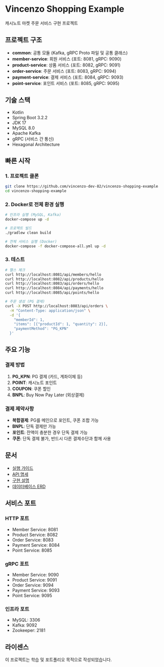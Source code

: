 # Vincenzo Shopping Example

캐시노트 마켓 주문 서비스 구현 프로젝트

## 프로젝트 구조

- **common**: 공통 모듈 (Kafka, gRPC Proto 파일 및 공통 클래스)
- **member-service**: 회원 서비스 (포트: 8081, gRPC: 9090)
- **product-service**: 상품 서비스 (포트: 8082, gRPC: 9091)
- **order-service**: 주문 서비스 (포트: 8083, gRPC: 9094)
- **payment-service**: 결제 서비스 (포트: 8084, gRPC: 9093)
- **point-service**: 포인트 서비스 (포트: 8085, gRPC: 9095)

## 기술 스택

- Kotlin
- Spring Boot 3.2.2
- JDK 17
- MySQL 8.0
- Apache Kafka
- gRPC (서비스 간 통신)
- Hexagonal Architecture

## 빠른 시작

### 1. 프로젝트 클론
```bash
git clone https://github.com/vincenzo-dev-82/vincenzo-shopping-example.git
cd vincenzo-shopping-example
```

### 2. Docker로 전체 환경 실행
```bash
# 인프라 실행 (MySQL, Kafka)
docker-compose up -d

# 프로젝트 빌드
./gradlew clean build

# 전체 서비스 실행 (Docker)
docker-compose -f docker-compose-all.yml up -d
```

### 3. 테스트
```bash
# 헬스 체크
curl http://localhost:8081/api/members/hello
curl http://localhost:8082/api/products/hello
curl http://localhost:8083/api/orders/hello
curl http://localhost:8084/api/payments/hello
curl http://localhost:8085/api/points/hello

# 주문 생성 (PG 결제)
curl -X POST http://localhost:8083/api/orders \
  -H "Content-Type: application/json" \
  -d '{
    "memberId": 1,
    "items": [{"productId": 1, "quantity": 2}],
    "paymentMethod": "PG_KPN"
  }'
```

## 주요 기능

### 결제 방법
1. **PG_KPN**: PG 결제 (카드, 계좌이체 등)
2. **POINT**: 캐시노트 포인트
3. **COUPON**: 쿠폰 할인
4. **BNPL**: Buy Now Pay Later (외상결제)

### 결제 제약사항
- **복합결제**: PG를 메인으로 포인트, 쿠폰 조합 가능
- **BNPL**: 단독 결제만 가능
- **포인트**: 잔액이 충분한 경우 단독 결제 가능
- **쿠폰**: 단독 결제 불가, 반드시 다른 결제수단과 함께 사용

## 문서

- [실행 가이드](EXECUTION_GUIDE.md)
- [API 명세](API_SPECIFICATION.md)
- [구현 설명](IMPLEMENTATION_GUIDE.md)
- [데이터베이스 ERD](DATABASE_ERD.md)

## 서비스 포트

### HTTP 포트
- Member Service: 8081
- Product Service: 8082
- Order Service: 8083
- Payment Service: 8084
- Point Service: 8085

### gRPC 포트
- Member Service: 9090
- Product Service: 9091
- Order Service: 9094
- Payment Service: 9093
- Point Service: 9095

### 인프라 포트
- MySQL: 3306
- Kafka: 9092
- Zookeeper: 2181

## 라이센스

이 프로젝트는 학습 및 포트폴리오 목적으로 작성되었습니다.
